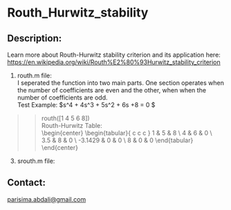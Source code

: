 # Routh_Hurwitz_stability
## Description:
Learn more about Routh-Hurwitz stability criterion and its application here: https://en.wikipedia.org/wiki/Routh%E2%80%93Hurwitz_stability_criterion <br>
1. routh.m file: <br>
I seperated the function into two main parts. One section operates when the number of coefficients are even and the other, when when the number of coefficients are odd. <br>
Test Example: $s^4 + 4s^3 + 5s^2 + 6s +8 = 0 $ <br>
>> routh([1 4 5 6 8]) <br>
Routh-Hurwitz Table: <br>
\begin{center}
\begin{tabular}{ c c c }
 1 & 5 & 8 \\ 
 4 & 6 & 0 \\  
 3.5 & 8 & 0 \\
 -3.1429 & 0 & 0 \\
 8 & 0 & 0
\end{tabular}
\end{center}
3. srouth.m file:
## Contact:
parisima.abdali@gmail.com
